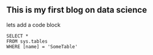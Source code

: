  ## This is my first blog on data science
 lets add a code block
 ```tsql
 SELECT *
 FROM sys.tables
 WHERE [name] = 'SomeTable'
 ```
